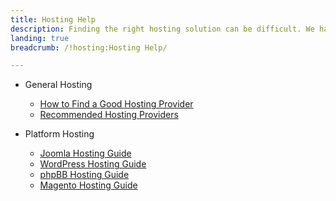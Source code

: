 ```yaml
---
title: Hosting Help
description: Finding the right hosting solution can be difficult. We have written several guides to assist in making this process easier.
landing: true
breadcrumb: /!hosting:Hosting Help/

---
```


* General Hosting

	- [How to Find a Good Hosting Provider](hosting.md)
	- [Recommended Hosting Providers](hosting_providers.md)

<!-- -->

* Platform Hosting

	- [Joomla Hosting Guide](joomla.md)
	- [WordPress Hosting Guide](wordpress.md)
	- [phpBB Hosting Guide](phpbb.md)
	- [Magento Hosting Guide](magento.md)
